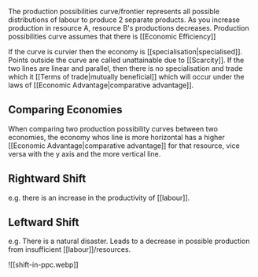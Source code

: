 The production possibilities curve/frontier represents all possible distributions of labour to produce 2 separate products. As you increase production in resource A, resource B's productions decreases. Production possibilities curve assumes that there is [[Economic Efficiency]]

If the curve is curvier then the economy is [[specialisation|specialised]]. Points outside the curve are called unattainable due to [[Scarcity]].  If the two lines are linear and parallel, then there is no specialisation and trade which it [[Terms of trade|mutually beneficial]] which will occur under the laws of [[Economic Advantage|comparative advantage]].

## Comparing Economies
When comparing two production possibility curves between two economies, the economy whos line is more horizontal has a higher [[Economic Advantage|comparative advantage]] for that resource, vice versa with the y axis and the more vertical line.
## Rightward Shift
e.g. there is an increase in the productivity of [[labour]].

## Leftward Shift
e.g. There is a natural disaster. Leads to a decrease in possible production from insufficient [[labour]]/resources.


![[shift-in-ppc.webp]]

